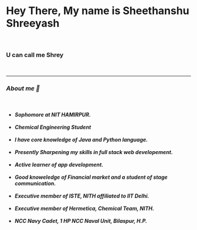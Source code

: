 <h1> Hey There, My name is Sheethanshu Shreeyash </h1> <br>
<h3> U can call me Shrey </h3> <br>
<hr>
<h3><em> About me 💫 </em> </h3> <br>
<h5><ul>
  <li>Sophomore at NIT HAMIRPUR. </li> <br>
  <li>Chemical Engineering Student</li> <br>
  <li> I have core knowledge of Java and Python language. </li> <br>
  <li> Presently Sharpening my skills in full stack web developement. </li> <br>
  <li> Active learner of app development. </li> <br>
  <li> Good knoweledge of Financial market and a student of stage communication. </li> <br>
  <li> Executive member of ISTE, NITH affiliated to IIT Delhi. </li> <br>
  <li> Executive member of Hermetica, Chemical Team, NITH. </li> <br>
  <li> NCC Navy Cadet, 1 HP NCC Naval Unit, Bilaspur, H.P. </li> <br>
  </h5>
